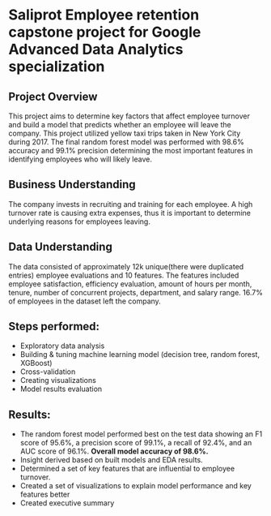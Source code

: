 # Saliprot Employee retention capstone project for Google Advanced Data Analytics specialization

## Project Overview
This project aims to determine key factors that affect employee turnover and build a model that predicts whether an employee will leave the company. This project utilized yellow taxi trips taken in New York City during 2017. The final random forest model was performed with 98.6% accuracy and 99.1% precision determining the most important features in identifying employees who will likely leave. 

## Business Understanding 
The company invests in recruiting and training for each employee. A high turnover rate is causing extra expenses, thus it is important to determine underlying reasons for employees leaving.

## Data Understanding 
The data consisted of approximately 12k unique(there were duplicated entries) employee evaluations and 10 features. The features included employee satisfaction, efficiency evaluation, amount of hours per month, tenure, number of concurrent projects, department, and salary range. 16.7% of employees in the dataset left the company.

## Steps performed:
- Exploratory data analysis
- Building & tuning machine learning model (decision tree, random forest, XGBoost)
- Cross-validation
- Creating visualizations
- Model results evaluation

## Results:
- The random forest model performed best on the test data showing an F1 score of 95.6%, a precision score of 99.1%, a recall of 92.4%, and an AUC score of 96.1%. **Overall model accuracy of 98.6%.**
- Insight derived based on built models and EDA results.
- Determined a set of key features that are influential to employee turnover.
- Created a set of visualizations to explain model performance and key features better
- Created executive summary 






